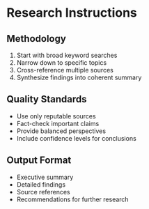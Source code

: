 # Research Instructions

## Methodology
1. Start with broad keyword searches
2. Narrow down to specific topics
3. Cross-reference multiple sources
4. Synthesize findings into coherent summary

## Quality Standards
- Use only reputable sources
- Fact-check important claims
- Provide balanced perspectives
- Include confidence levels for conclusions

## Output Format
- Executive summary
- Detailed findings
- Source references
- Recommendations for further research